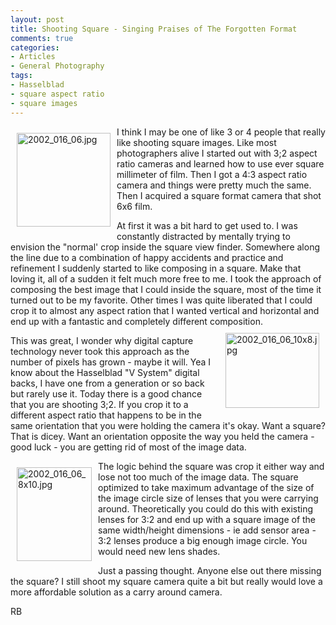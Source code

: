 ```yaml
---
layout: post
title: Shooting Square - Singing Praises of The Forgotten Format
comments: true
categories:
- Articles
- General Photography
tags:
- Hasselblad
- square aspect ratio
- square images
---
```

<a rel="lightbox" href="/wp-content/uploads/2009/06/2002_016_06.jpg"><img title="2002_016_06.jpg" src="/wp-content/uploads/2009/06/.thumbs/.2002_016_06.jpg" border="0" alt="2002_016_06.jpg" hspace="10" vspace="10" width="150" height="150" align="left" /></a>I think I may be one of like 3 or 4 people that really like shooting square images. Like most photographers alive I started out with 3;2 aspect ratio cameras and learned how to use ever square millimeter of film. Then I got a 4:3 aspect ratio camera and things were pretty much the same. Then I acquired a square format camera that shot 6x6 film.

At first it was a bit hard to get used to. I was constantly distracted by mentally trying to envision the "normal' crop inside the square view finder. Somewhere along the line due to a combination of happy accidents and practice and refinement I suddenly started to like composing in a square. Make that loving it, all of a sudden it felt much more free to me. I took the approach of composing the best image that I could inside the square, most of the time it turned out to be my favorite. Other times I was quite liberated that I could crop it to almost any aspect ration that I wanted vertical and horizontal and end up with a fantastic and completely different composition.<a rel="lightbox" href="/wp-content/uploads/2009/06/2002_016_06_10x8.jpg"><img title="2002_016_06_10x8.jpg" src="/wp-content/uploads/2009/06/.thumbs/.2002_016_06_10x8.jpg" border="0" alt="2002_016_06_10x8.jpg" hspace="10" vspace="10" width="150" height="120" align="right" /></a>

This was great, I wonder why digital capture technology never took this approach as the number of pixels has grown - maybe it will. Yea I know about the Hasselblad "V System" digital backs, I have one from a generation or so back but rarely use it. Today there is a good chance that you are shooting 3;2. If you crop it to a different aspect ratio that happens to be in the same orientation that you were holding the camera it's okay. Want a square? That is dicey. Want an orientation opposite the way you held the camera - good luck - you are getting rid of most of the image data.

<a rel="lightbox" href="/wp-content/uploads/2009/06/2002_016_06_8x10.jpg"><img title="2002_016_06_8x10.jpg" src="/wp-content/uploads/2009/06/.thumbs/.2002_016_06_8x10.jpg" border="0" alt="2002_016_06_8x10.jpg" hspace="10" vspace="10" width="120" height="150" align="left" /></a>The logic behind the square was crop it either way and lose not too much of the image data. The square optimized to take maximum advantage of the size of the image circle size of lenses that you were carrying around. Theoretically you could do this with existing lenses for 3:2 and end up with a square image of the same width/height dimensions - ie add sensor area - 3:2 lenses produce a big enough image circle. You would need new lens shades.

Just a passing thought. Anyone else out there missing the square? I still shoot my square camera quite a bit but really would love a more affordable solution as a carry around camera.

RB